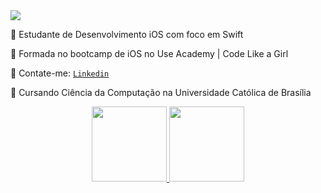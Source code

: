 <img src="https://i.imgur.com/e1RNm7g.gif">

📲 Estudante de Desenvolvimento iOS com foco em Swift

💙 Formada no bootcamp de iOS no Use Academy | Code Like a Girl 

💌 Contate-me: [ `Linkedin`](https://www.linkedin.com/in/juliateles22/ " `Linkedin`")

🏫 Cursando Ciência da Computação na Universidade Católica de Brasília

<div align="center">
  <a href="https://github.com/juliateles99">
  <img height="120em" src="https://github-readme-stats.vercel.app/api?username=juliateles99&show_icons=true&theme=dark&include_all_commits=true&count_private=true"/>
  <img height="120em" src="https://github-readme-stats.vercel.app/api/top-langs/?username=juliateles99&layout=compact&langs_count=7&theme=dark"/>
</div>
